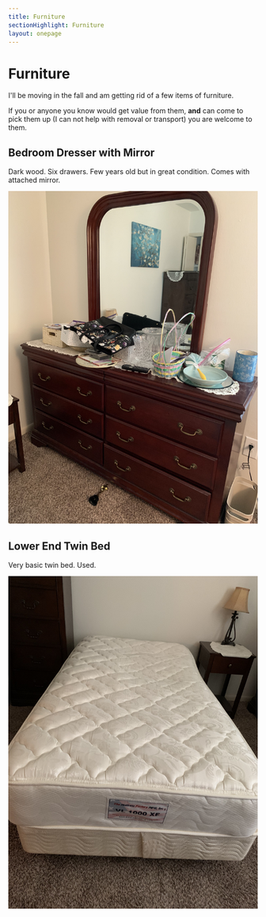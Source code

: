 ```yaml
---
title: Furniture
sectionHighlight: Furniture
layout: onepage
---
```


# Furniture

I'll be moving in the fall and am getting rid of a few items of furniture. 

If you or anyone you know would get value from them, **and** can come to pick them up (I can not help with removal or transport) you are welcome to them.

## Bedroom Dresser with Mirror

Dark wood. Six drawers. Few years old but in great condition. Comes with attached mirror.

![](dresser.jpeg)

## Lower End Twin Bed

Very basic twin bed. Used.

![](bed.jpeg)
